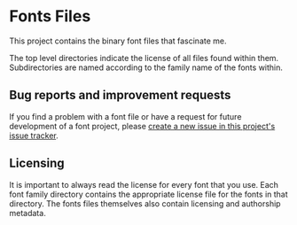 # Fonts Files

This project contains the binary font files that fascinate me.

The top level directories indicate the license of all files found within them.
Subdirectories are named according to the family name of the fonts within.


## Bug reports and improvement requests

If you find a problem with a font file or have a request for future development of a font project, please [create a new issue in this project's issue tracker](https://github.com/maxwaiyaki/fonts/issues).


## Licensing

It is important to always read the license for every font that you use.
Each font family directory contains the appropriate license file for the fonts in that directory.
The fonts files themselves also contain licensing and authorship metadata.

